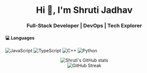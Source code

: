 <h1 align="center">Hi 👋, I'm Shruti Jadhav</h1>
<h3 align="center">Full-Stack Developer | DevOps | Tech Explorer</h3>

#### 💻 Languages
![JavaScript](https://img.shields.io/badge/-JavaScript-F7DF1E?style=flat&logo=javascript&logoColor=black)
![TypeScript](https://img.shields.io/badge/-TypeScript-3178C6?style=flat&logo=typescript&logoColor=white)
![C++](https://img.shields.io/badge/-C++-00599C?style=flat&logo=c%2B%2B&logoColor=white)
![Python](https://img.shields.io/badge/-Python-3776AB?style=flat&logo=python&logoColor=white)


<p align="center">
  <img src="https://github-readme-stats.vercel.app/api?username=shruti-jadhav&show_icons=true&theme=radical" alt="Shruti's GitHub stats" />
  <br />
  <img src="https://streak-stats.demolab.com/?user=shruti-jadhav&theme=radical" alt="GitHub Streak" />
</p>
